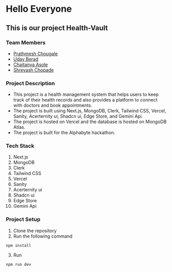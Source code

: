 # Hello Everyone

## This is our project Health-Vault

### Team Members

- [Prathmesh Chougale](https://www.linkedin.com/in/prathamesh-chougale)
- [Uday Berad](https://www.linkedin.com/in/uday-berad-108661238/)
- [Chaitanya Asole](https://www.linkedin.com/in/chaitanya-asole/)
- [Shreyash Chopade](https://www.linkedin.com/in/shreyash-chopade-373828224/)

### Project Description

- This project is a health management system that helps users to keep track of their health records and also provides a platform to connect with doctors and book appointments.
- The project is built using Next.js, MongoDB, Clerk, Tailwind CSS, Vercel, Sanity, Acerternity ui, Shadcn ui, Edge Store, and Gemini Api.
- The project is hosted on Vercel and the database is hosted on MongoDB Atlas.
- The project is built for the Alphabyte hackathon.


### Tech Stack

1. Next.js
2. MongoDB
3. Clerk
4. Tailwind CSS
5. Vercel
6. Sanity
7. Acerternity ui
8. Shadcn ui
9. Edge Store
10. Gemini Api

### Project Setup

1. Clone the repository
2. Run the following command

```terminal
npm install
```

3. Run

```terminal
npm run dev
```
